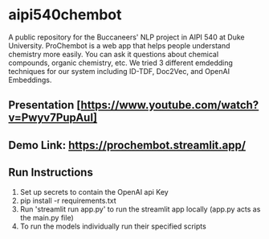 # aipi540chembot
A public repository for the Buccaneers' NLP project in AIPI 540 at Duke University.
ProChembot is a web app that helps people understand chemistry more easily. You can ask it questions about chemical compounds, organic chemistry, etc. We tried 3 different emdedding techniques for our system including ID-TDF, Doc2Vec, and OpenAI Embeddings.

## Presentation [https://www.youtube.com/watch?v=Pwyv7PupAuI]

## Demo Link: https://prochembot.streamlit.app/

## Run Instructions
1. Set up secrets to contain the OpenAI api Key
2. pip install -r requirements.txt
3. Run 'streamlit run app.py' to run the streamlit app locally (app.py acts as the main.py file)
4. To run the models individually run their specified scripts
   
